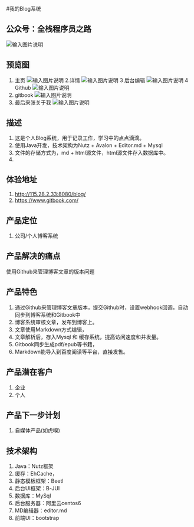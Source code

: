 #我的Blog系统

## 公众号：全栈程序员之路
![输入图片说明](https://mp.weixin.qq.com/mp/qrcode?scene=10000004&size=102&__biz=MzIzMTE0NTE5Mg==&mid=2651421365&idx=1&sn=ec2b310f1888fca3560ba504af0077f5&send_time= "在这里输入图片标题")

## 预览图
1. 主页
![输入图片说明](https://git.oschina.net/uploads/images/2017/0715/213428_084682a7_3018.png "在这里输入图片标题")
2.详情
![输入图片说明](https://git.oschina.net/uploads/images/2017/0715/213440_8f75213e_3018.png "在这里输入图片标题")
3 后台编辑
![输入图片说明](https://git.oschina.net/uploads/images/2017/0715/213449_d2f82bf4_3018.png "在这里输入图片标题")
4 Github
![输入图片说明](https://git.oschina.net/uploads/images/2017/0715/213502_7a90baf1_3018.png "在这里输入图片标题")
5. gitbook
![输入图片说明](https://git.oschina.net/uploads/images/2017/0715/213511_ed5b59a2_3018.png "在这里输入图片标题")
6. 最后来张关于我
![输入图片说明](https://git.oschina.net/uploads/images/2017/0715/213523_13edc174_3018.png "在这里输入图片标题")

## 描述
1. 这是个人Blog系统，用于记录工作，学习中的点点滴滴。
2. 使用Java开发，技术架构为Nutz + Avalon + Editor.md + Mysql
3. 文件的存储方式为，md + html源文件，html源文件存入数据库中。
4. 

## 体验地址
1. http://115.28.2.33:8080/blog/
2. https://www.gitbook.com/

## 产品定位
1. 公司/个人博客系统

## 产品解决的痛点
使用Github来管理博客文章的版本问题

## 产品特色
1. 通过Github来管理博客文章版本，提交Github时，设置webhook回调，自动同步到博客系统和Gitbook中
2. 博客系统审核文章，发布到博客上。
3. 文章使用Markdown方式编辑，
4. 文章解析后，存入Mysql 和 缓存系统，提高访问速度和并发量。
5. Gitbook同步生成pdf/epub等书籍，
6. Markdown能导入到百度阅读等平台，直接发售。

## 产品潜在客户
1. 企业
2. 个人

## 产品下一步计划
1. 自媒体产品(如虎嗅)

## 技术架构
1. Java：Nutz框架
2. 缓存：EhCache，
3. 静态模板框架：Beetl
4. 后台UI框架：B-JUI
5. 数据库：MySql
6. 后台服务器：阿里云centos6
7. MD编辑器：editor.md
8. 前端UI：bootstrap